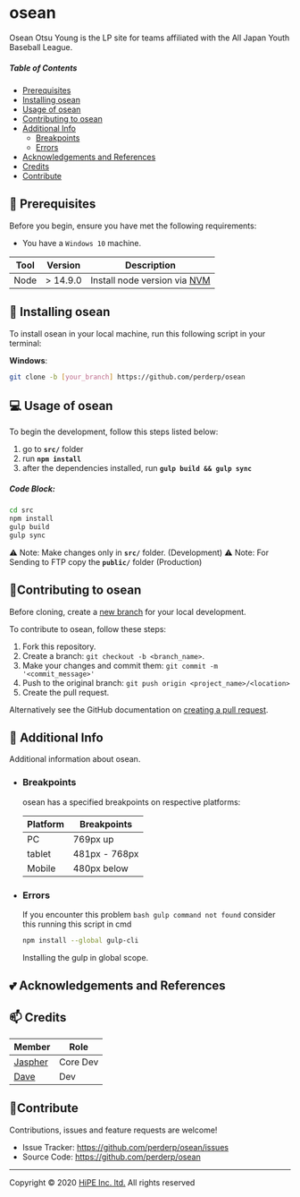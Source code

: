 # osean
Osean Otsu Young is the LP site for teams affiliated with the All Japan Youth Baseball League.



##### Table of Contents

- [Prerequisites](#Prerequisites)
- [Installing osean](#Installing)
- [Usage of osean](#Usage)
- [Contributing to osean](#Contributing)
- [Additional Info](#Additional)
  - [Breakpoints](#Breakpoints)
  - [Errors](#Erros)
- [Acknowledgements and References](#Acknowledgements)
- [Credits](#Credits)
- [Contribute](#Contribute)

## <a name='Prerequisites'></a> :pushpin: Prerequisites

Before you begin, ensure you have met the following requirements:

- You have a `Windows 10` machine.

| Tool | Version | Description                                                                                  |
| ---- | ------- | -------------------------------------------------------------------------------------------- |
| Node | > 14.9.0  | Install node version via [NVM](https://github.com/coreybutler/nvm-windows/releases/tag/1.1.7) |

## <a name='Installing'></a> :rocket: Installing osean

To install osean in your local machine, run this following script in your terminal:

**Windows**:

```sh
git clone -b [your_branch] https://github.com/perderp/osean
```

## <a name='Usage'></a>:computer: Usage of osean

To begin the development, follow this steps listed below:

1. go to **`src/`** folder
2. run **`npm install`**
3. after the dependencies installed, run **`gulp build && gulp sync`**

##### Code Block:

```sh
cd src
npm install
gulp build
gulp sync
```

:warning: Note: Make changes only in **`src/`** folder. (Development)
:warning: Note: For Sending to FTP copy the **`public/`** folder (Production)

## <a name='Contributing'></a> :memo:Contributing to osean

Before cloning, create a [new branch](https://github.com/perderp/osean) for your local development.

To contribute to osean, follow these steps:

1. Fork this repository.
2. Create a branch: `git checkout -b <branch_name>`.
3. Make your changes and commit them: `git commit -m '<commit_message>'`
4. Push to the original branch: `git push origin <project_name>/<location>`
5. Create the pull request.

Alternatively see the GitHub documentation on [creating a pull request](https://help.github.com/en/github/collaborating-with-issues-and-pull-requests/creating-a-pull-request).

## <a name='Additional'></a> :paperclip: Additional Info

Additional information about osean.

- ### <a name='Breakpoints'></a>Breakpoints

  osean has a specified breakpoints on respective platforms:

  | Platform | Breakpoints   |
  | -------- | ------------- |
  | PC       | 769px up      |
  | tablet   | 481px - 768px |
  | Mobile   | 480px below   |

- ### <a name='Errors'></a>Errors

  If you encounter this problem `bash gulp command not found` consider this running this script in cmd

  ```sh
  npm install --global gulp-cli
  ```

  Installing the gulp in global scope.

## <a name='Acknowledgements'></a>:two_hearts: Acknowledgements and References



## <a name='Credits'></a> :mailbox: Credits

| Member                                        | Role     |
| --------------------------------------------- | -------- |
| [Jaspher ](https://github.com/perderp)        | Core Dev |
| [Dave ](https://github.com/DaveCanucot)        | Dev |


## <a name='Contribute'></a> :handshake:Contribute

Contributions, issues and feature requests are welcome!

- Issue Tracker: https://github.com/perderp/osean/issues
- Source Code: https://github.com/perderp/osean

---

Copyright © 2020 [HiPE Inc. ltd.](https://bpoc.co.jp/) All rights reserved
